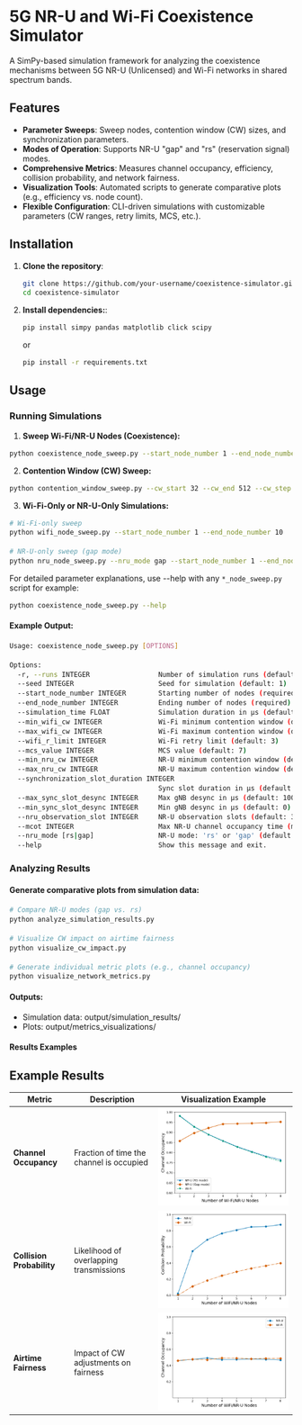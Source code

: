 # 5G NR-U and Wi-Fi Coexistence Simulator

A SimPy-based simulation framework for analyzing the coexistence mechanisms between 5G NR-U (Unlicensed) and Wi-Fi networks in shared spectrum bands.

## Features

- **Parameter Sweeps**: Sweep nodes, contention window (CW) sizes, and synchronization parameters.
- **Modes of Operation**: Supports NR-U "gap" and "rs" (reservation signal) modes.
- **Comprehensive Metrics**: Measures channel occupancy, efficiency, collision probability, and network fairness.
- **Visualization Tools**: Automated scripts to generate comparative plots (e.g., efficiency vs. node count).
- **Flexible Configuration**: CLI-driven simulations with customizable parameters (CW ranges, retry limits, MCS, etc.).

## Installation

1. **Clone the repository**:
   ```bash
   git clone https://github.com/your-username/coexistence-simulator.git
   cd coexistence-simulator
   
2. **Install dependencies:**:
   ```bash
   pip install simpy pandas matplotlib click scipy
   ```
   or

   ```bash
   pip install -r requirements.txt

## Usage

### Running Simulations

1. **Sweep Wi-Fi/NR-U Nodes (Coexistence):**
```bash
python coexistence_node_sweep.py --start_node_number 1 --end_node_number 10 --nru_mode gap --min_sync_slot_desync 0 --max_sync_slot_desync 1000
```

2. **Contention Window (CW) Sweep:**
```bash
python contention_window_sweep.py --cw_start 32 --cw_end 512 --cw_step 48 --ap_number 2 --gnb_number 2
```

3. **Wi-Fi-Only or NR-U-Only Simulations:**
```bash
# Wi-Fi-only sweep
python wifi_node_sweep.py --start_node_number 1 --end_node_number 10

# NR-U-only sweep (gap mode)
python nru_node_sweep.py --nru_mode gap --start_node_number 1 --end_node_number 10
```
For detailed parameter explanations, use --help with any ```*_node_sweep.py``` script for example:
```bash
python coexistence_node_sweep.py --help
```
#### Example Output:
```bash
Usage: coexistence_node_sweep.py [OPTIONS]

Options:
  -r, --runs INTEGER                 Number of simulation runs (default: 10)
  --seed INTEGER                     Seed for simulation (default: 1)
  --start_node_number INTEGER        Starting number of nodes (required)
  --end_node_number INTEGER          Ending number of nodes (required)
  --simulation_time FLOAT            Simulation duration in μs (default: 100.0)
  --min_wifi_cw INTEGER              Wi-Fi minimum contention window (default: 0)
  --max_wifi_cw INTEGER              Wi-Fi maximum contention window (default: 0)
  --wifi_r_limit INTEGER             Wi-Fi retry limit (default: 3)
  --mcs_value INTEGER                MCS value (default: 7)
  --min_nru_cw INTEGER               NR-U minimum contention window (default: 0)
  --max_nru_cw INTEGER               NR-U maximum contention window (default: 0)
  --synchronization_slot_duration INTEGER
                                     Sync slot duration in μs (default: 1000)
  --max_sync_slot_desync INTEGER     Max gNB desync in μs (default: 1000)
  --min_sync_slot_desync INTEGER     Min gNB desync in μs (default: 0)
  --nru_observation_slot INTEGER     NR-U observation slots (default: 3)
  --mcot INTEGER                     Max NR-U channel occupancy time (ms) (default: 6)
  --nru_mode [rs|gap]                NR-U mode: 'rs' or 'gap' (default: gap)
  --help                             Show this message and exit.
```

### Analyzing Results
#### Generate comparative plots from simulation data:
```bash
# Compare NR-U modes (gap vs. rs)
python analyze_simulation_results.py

# Visualize CW impact on airtime fairness
python visualize_cw_impact.py

# Generate individual metric plots (e.g., channel occupancy)
python visualize_network_metrics.py
```
#### Outputs:
- Simulation data: output/simulation_results/
- Plots: output/metrics_visualizations/

#### Results Examples
## Example Results
| Metric                | Description                                  | Visualization Example                          |
|-----------------------|----------------------------------------------|------------------------------------------------|
| **Channel Occupancy** | Fraction of time the channel is occupied     | ![cot_plot](output/metric_visualizations/comparative_analysis/access_methods/access_methods_comparison_cot.png) |
| **Collision Probability** | Likelihood of overlapping transmissions | ![pcol_plot](output/metric_visualizations/coexistence_strategies/coex_gap/coexistence_gap_pcol.png) |
| **Airtime Fairness**  | Impact of CW adjustments on fairness         | ![cw_impact](output/metric_visualizations/coexistence_strategies/coexistence_gap_desync_disabled_backoff_adjust_cw_Varied/coexistence_gap_desync_disabled_backoff_adjust_cw_Varied_cot.png) |
